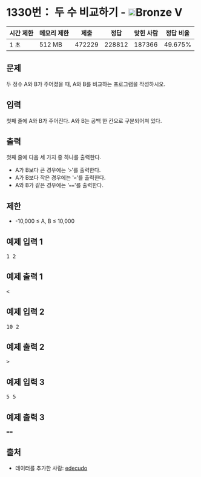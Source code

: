 # 1330번： 두 수 비교하기 - <img src="https://static.solved.ac/tier_small/1.svg" style="height:20px" />Bronze V


| 시간 제한 | 메모리 제한 | 제출 | 정답 | 맞힌 사람 | 정답 비율 |
| --- | --- | --- | --- | --- | --- |
| 1 초 | 512 MB | 472229 | 228812 | 187366 | 49.675% |


## 문제


두 정수 A와 B가 주어졌을 때, A와 B를 비교하는 프로그램을 작성하시오.




## 입력


첫째 줄에 A와 B가 주어진다. A와 B는 공백 한 칸으로 구분되어져 있다.




## 출력


첫째 줄에 다음 세 가지 중 하나를 출력한다.

- A가 B보다 큰 경우에는 '<code>></code>'를 출력한다.
- A가 B보다 작은 경우에는 '<code><</code>'를 출력한다.
- A와 B가 같은 경우에는 '<code>==</code>'를 출력한다.




## 제한


- -10,000 ≤ A, B ≤ 10,000





## 예제 입력 1


<pre>1 2
</pre>


## 예제 출력 1


<pre>&lt;
</pre>




## 예제 입력 2


<pre>10 2
</pre>


## 예제 출력 2


<pre>&gt;
</pre>




## 예제 입력 3


<pre>5 5
</pre>


## 예제 출력 3


<pre>==
</pre>






## 출처


- 데이터를 추가한 사람: [edecudo](/user/edecudo)




